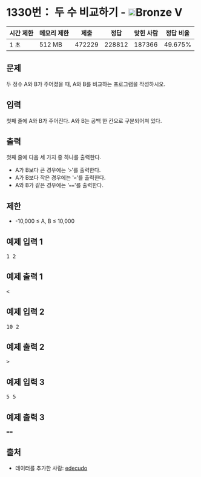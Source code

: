 # 1330번： 두 수 비교하기 - <img src="https://static.solved.ac/tier_small/1.svg" style="height:20px" />Bronze V


| 시간 제한 | 메모리 제한 | 제출 | 정답 | 맞힌 사람 | 정답 비율 |
| --- | --- | --- | --- | --- | --- |
| 1 초 | 512 MB | 472229 | 228812 | 187366 | 49.675% |


## 문제


두 정수 A와 B가 주어졌을 때, A와 B를 비교하는 프로그램을 작성하시오.




## 입력


첫째 줄에 A와 B가 주어진다. A와 B는 공백 한 칸으로 구분되어져 있다.




## 출력


첫째 줄에 다음 세 가지 중 하나를 출력한다.

- A가 B보다 큰 경우에는 '<code>></code>'를 출력한다.
- A가 B보다 작은 경우에는 '<code><</code>'를 출력한다.
- A와 B가 같은 경우에는 '<code>==</code>'를 출력한다.




## 제한


- -10,000 ≤ A, B ≤ 10,000





## 예제 입력 1


<pre>1 2
</pre>


## 예제 출력 1


<pre>&lt;
</pre>




## 예제 입력 2


<pre>10 2
</pre>


## 예제 출력 2


<pre>&gt;
</pre>




## 예제 입력 3


<pre>5 5
</pre>


## 예제 출력 3


<pre>==
</pre>






## 출처


- 데이터를 추가한 사람: [edecudo](/user/edecudo)




